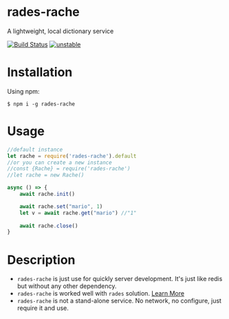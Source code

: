 # rades-rache
A lightweight, local dictionary service

[![Build Status](https://travis-ci.org/moriyalb/shutil.js.svg?branch=master)](https://travis-ci.org/moriyalb/shutil.js)
[![unstable](http://badges.github.io/stability-badges/dist/unstable.svg)](http://github.com/badges/stability-badges)

# Installation

Using npm:
```shell
$ npm i -g rades-rache
```

# Usage

```js
//default instance
let rache = require('rades-rache').default
//or you can create a new instance
//const {Rache} = require('rades-rache')
//let rache = new Rache()

async () => {
	await rache.init()

	await rache.set("mario", 1)
	let v = await rache.get("mario") //"1"
	
	await rache.close()
}
```

# Description

* `rades-rache` is just use for quickly server development. It's just like redis but without any other dependency.
* `rades-rache` is worked well with `rades` solution. [Learn More](https://github.com/moriyalb/rades)
* `rades-rache` is not a stand-alone service. No network, no configure, just require it and use. 
